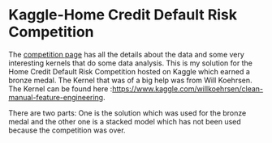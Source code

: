 # Kaggle-Home Credit Default Risk Competition

The [competition page](https://www.kaggle.com/c/home-credit-default-risk) has all the details about the data and some very interesting kernels that do some data analysis.
This is my solution for the Home Credit Default Risk Competition hosted on Kaggle which earned a bronze medal. The Kernel that was of a big help was from Will Koehrsen. The Kernel can be found here :https://www.kaggle.com/willkoehrsen/clean-manual-feature-engineering. 

There are two parts: One is the solution which was used for the bronze medal and the other one is a stacked model which has not been used because the competition was over. 

